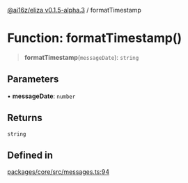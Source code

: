 [@ai16z/eliza v0.1.5-alpha.3](../index.md) / formatTimestamp

# Function: formatTimestamp()

> **formatTimestamp**(`messageDate`): `string`

## Parameters

• **messageDate**: `number`

## Returns

`string`

## Defined in

[packages/core/src/messages.ts:94](https://gitlab.com/elizamems/mems/-/blob/main/packages/core/src/messages.ts#L94)
